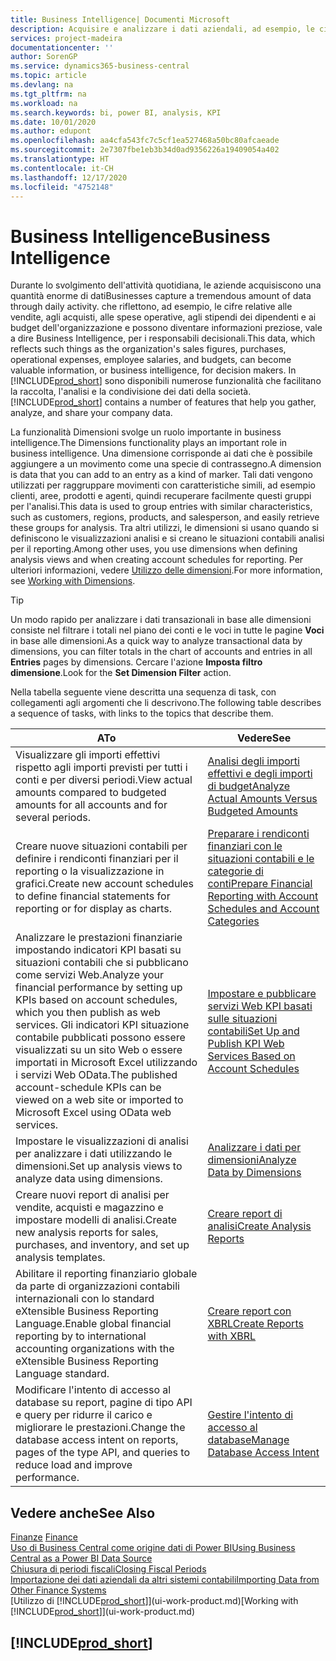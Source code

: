 ```yaml
---
title: Business Intelligence| Documenti Microsoft
description: Acquisire e analizzare i dati aziendali, ad esempio, le cifre relative alle vendite, agli acquisti, alle spese operative, agli stipendi dei dipendenti e ai budget che possono diventare informazioni preziose, vale a dire Business Intelligence, per prendere le decisioni.
services: project-madeira
documentationcenter: ''
author: SorenGP
ms.service: dynamics365-business-central
ms.topic: article
ms.devlang: na
ms.tgt_pltfrm: na
ms.workload: na
ms.search.keywords: bi, power BI, analysis, KPI
ms.date: 10/01/2020
ms.author: edupont
ms.openlocfilehash: aa4cfa543fc7c5cf1ea527468a50bc80afcaeade
ms.sourcegitcommit: 2e7307fbe1eb3b34d0ad9356226a19409054a402
ms.translationtype: HT
ms.contentlocale: it-CH
ms.lasthandoff: 12/17/2020
ms.locfileid: "4752148"
---
```

# <a name="business-intelligence"></a><span data-ttu-id="8fcb1-103">Business Intelligence</span><span class="sxs-lookup"><span data-stu-id="8fcb1-103">Business Intelligence</span></span>
<span data-ttu-id="8fcb1-104">Durante lo svolgimento dell'attività quotidiana, le aziende acquisiscono una quantità enorme di dati</span><span class="sxs-lookup"><span data-stu-id="8fcb1-104">Businesses capture a tremendous amount of data through daily activity.</span></span> <span data-ttu-id="8fcb1-105">che riflettono, ad esempio, le cifre relative alle vendite, agli acquisti, alle spese operative, agli stipendi dei dipendenti e ai budget dell'organizzazione e possono diventare informazioni preziose, vale a dire Business Intelligence, per i responsabili decisionali.</span><span class="sxs-lookup"><span data-stu-id="8fcb1-105">This data, which reflects such things as the organization's sales figures, purchases, operational expenses, employee salaries, and budgets, can become valuable information, or business intelligence, for decision makers.</span></span> <span data-ttu-id="8fcb1-106">In [!INCLUDE[prod_short](includes/prod_short.md)] sono disponibili numerose funzionalità che facilitano la raccolta, l'analisi e la condivisione dei dati della società.</span><span class="sxs-lookup"><span data-stu-id="8fcb1-106">[!INCLUDE[prod_short](includes/prod_short.md)] contains a number of features that help you gather, analyze, and share your company data.</span></span>

<span data-ttu-id="8fcb1-107">La funzionalità Dimensioni svolge un ruolo importante in business intelligence.</span><span class="sxs-lookup"><span data-stu-id="8fcb1-107">The Dimensions functionality plays an important role in business intelligence.</span></span> <span data-ttu-id="8fcb1-108">Una dimensione corrisponde ai dati che è possibile aggiungere a un movimento come una specie di contrassegno.</span><span class="sxs-lookup"><span data-stu-id="8fcb1-108">A dimension is data that you can add to an entry as a kind of marker.</span></span> <span data-ttu-id="8fcb1-109">Tali dati vengono utilizzati per raggruppare movimenti con caratteristiche simili, ad esempio clienti, aree, prodotti e agenti, quindi recuperare facilmente questi gruppi per l'analisi.</span><span class="sxs-lookup"><span data-stu-id="8fcb1-109">This data is used to group entries with similar characteristics, such as customers, regions, products, and salesperson, and easily retrieve these groups for analysis.</span></span> <span data-ttu-id="8fcb1-110">Tra altri utilizzi, le dimensioni si usano quando si definiscono le visualizzazioni analisi e si creano le situazioni contabili analisi per il reporting.</span><span class="sxs-lookup"><span data-stu-id="8fcb1-110">Among other uses, you use dimensions  when defining analysis views and when creating account schedules for reporting.</span></span> <span data-ttu-id="8fcb1-111">Per ulteriori informazioni, vedere [Utilizzo delle dimensioni](finance-dimensions.md).</span><span class="sxs-lookup"><span data-stu-id="8fcb1-111">For more information, see [Working with Dimensions](finance-dimensions.md).</span></span>

> [!TIP]
> <span data-ttu-id="8fcb1-112">Un modo rapido per analizzare i dati transazionali in base alle dimensioni consiste nel filtrare i totali nel piano dei conti e le voci in tutte le pagine **Voci** in base alle dimensioni.</span><span class="sxs-lookup"><span data-stu-id="8fcb1-112">As a quick way to analyze transactional data by dimensions, you can filter totals in the chart of accounts and entries in all **Entries** pages by dimensions.</span></span> <span data-ttu-id="8fcb1-113">Cercare l'azione **Imposta filtro dimensione**.</span><span class="sxs-lookup"><span data-stu-id="8fcb1-113">Look for the **Set Dimension Filter** action.</span></span>  

<span data-ttu-id="8fcb1-114">Nella tabella seguente viene descritta una sequenza di task, con collegamenti agli argomenti che li descrivono.</span><span class="sxs-lookup"><span data-stu-id="8fcb1-114">The following table describes a sequence of tasks, with links to the topics that describe them.</span></span>  

| <span data-ttu-id="8fcb1-115">A</span><span class="sxs-lookup"><span data-stu-id="8fcb1-115">To</span></span> | <span data-ttu-id="8fcb1-116">Vedere</span><span class="sxs-lookup"><span data-stu-id="8fcb1-116">See</span></span> |
| --- | --- |
|<span data-ttu-id="8fcb1-117">Visualizzare gli importi effettivi rispetto agli importi previsti per tutti i conti e per diversi periodi.</span><span class="sxs-lookup"><span data-stu-id="8fcb1-117">View actual amounts compared to budgeted amounts for all accounts and for several periods.</span></span>|[<span data-ttu-id="8fcb1-118">Analisi degli importi effettivi e degli importi di budget</span><span class="sxs-lookup"><span data-stu-id="8fcb1-118">Analyze Actual Amounts Versus Budgeted Amounts</span></span>](bi-how-analyze-actual-versus-budget.md)|
|<span data-ttu-id="8fcb1-119">Creare nuove situazioni contabili per definire i rendiconti finanziari per il reporting o la visualizzazione in grafici.</span><span class="sxs-lookup"><span data-stu-id="8fcb1-119">Create new account schedules to define financial statements for reporting or for display as charts.</span></span>|[<span data-ttu-id="8fcb1-120">Preparare i rendiconti finanziari con le situazioni contabili e le categorie di conti</span><span class="sxs-lookup"><span data-stu-id="8fcb1-120">Prepare Financial Reporting with Account Schedules and Account Categories</span></span>](bi-how-work-account-schedule.md)|
|<span data-ttu-id="8fcb1-121">Analizzare le prestazioni finanziarie impostando indicatori KPI basati su situazioni contabili che si pubblicano come servizi Web.</span><span class="sxs-lookup"><span data-stu-id="8fcb1-121">Analyze your financial performance by setting up KPIs based on account schedules, which you then publish as web services.</span></span> <span data-ttu-id="8fcb1-122">Gli indicatori KPI situazione contabile pubblicati possono essere visualizzati su un sito Web o essere importati in Microsoft Excel utilizzando i servizi Web OData.</span><span class="sxs-lookup"><span data-stu-id="8fcb1-122">The published account-schedule KPIs can be viewed on a web site or imported to Microsoft Excel using OData web services.</span></span>|[<span data-ttu-id="8fcb1-123">Impostare e pubblicare servizi Web KPI basati sulle situazioni contabili</span><span class="sxs-lookup"><span data-stu-id="8fcb1-123">Set Up and Publish KPI Web Services Based on Account Schedules</span></span>](bi-how-to-set-up-and-publish-kpi-web-services-based-on-account-schedules.md)|
|<span data-ttu-id="8fcb1-124">Impostare le visualizzazioni di analisi per analizzare i dati utilizzando le dimensioni.</span><span class="sxs-lookup"><span data-stu-id="8fcb1-124">Set up analysis views to analyze data using dimensions.</span></span>|[<span data-ttu-id="8fcb1-125">Analizzare i dati per dimensioni</span><span class="sxs-lookup"><span data-stu-id="8fcb1-125">Analyze Data by Dimensions</span></span>](bi-how-analyze-data-dimension.md)|
|<span data-ttu-id="8fcb1-126">Creare nuovi report di analisi per vendite, acquisti e magazzino e impostare modelli di analisi.</span><span class="sxs-lookup"><span data-stu-id="8fcb1-126">Create new analysis reports for sales, purchases, and inventory, and set up analysis templates.</span></span>|[<span data-ttu-id="8fcb1-127">Creare report di analisi</span><span class="sxs-lookup"><span data-stu-id="8fcb1-127">Create Analysis Reports</span></span>](bi-how-create-analysis-views-reports.md)|
|<span data-ttu-id="8fcb1-128">Abilitare il reporting finanziario globale da parte di organizzazioni contabili internazionali con lo standard eXtensible Business Reporting Language.</span><span class="sxs-lookup"><span data-stu-id="8fcb1-128">Enable global financial reporting by to international accounting organizations with the eXtensible Business Reporting Language standard.</span></span>|[<span data-ttu-id="8fcb1-129">Creare report con XBRL</span><span class="sxs-lookup"><span data-stu-id="8fcb1-129">Create Reports with XBRL</span></span>](bi-create-reports-with-xbrl.md)|
|<span data-ttu-id="8fcb1-130">Modificare l'intento di accesso al database su report, pagine di tipo API e query per ridurre il carico e migliorare le prestazioni.</span><span class="sxs-lookup"><span data-stu-id="8fcb1-130">Change the database access intent on reports, pages of the type API, and queries to reduce load and improve performance.</span></span>|[<span data-ttu-id="8fcb1-131">Gestire l'intento di accesso al database</span><span class="sxs-lookup"><span data-stu-id="8fcb1-131">Manage Database Access Intent</span></span>](admin-data-access-intent.md)|

## <a name="see-also"></a><span data-ttu-id="8fcb1-132">Vedere anche</span><span class="sxs-lookup"><span data-stu-id="8fcb1-132">See Also</span></span>
<span data-ttu-id="8fcb1-133">[Finanze](finance.md)  </span><span class="sxs-lookup"><span data-stu-id="8fcb1-133">[Finance](finance.md)  </span></span>  
[<span data-ttu-id="8fcb1-134">Uso di Business Central come origine dati di Power BI</span><span class="sxs-lookup"><span data-stu-id="8fcb1-134">Using Business Central as a Power BI Data Source</span></span>](across-how-use-financials-data-source-powerbi.md)  
[<span data-ttu-id="8fcb1-135">Chiusura di periodi fiscali</span><span class="sxs-lookup"><span data-stu-id="8fcb1-135">Closing Fiscal Periods</span></span>](year-close-years-periods.md)  
[<span data-ttu-id="8fcb1-136">Importazione dei dati aziendali da altri sistemi contabili</span><span class="sxs-lookup"><span data-stu-id="8fcb1-136">Importing Data from Other Finance Systems</span></span>](across-import-data-configuration-packages.md)  
<span data-ttu-id="8fcb1-137">[Utilizzo di [!INCLUDE[prod_short](includes/prod_short.md)]](ui-work-product.md)</span><span class="sxs-lookup"><span data-stu-id="8fcb1-137">[Working with [!INCLUDE[prod_short](includes/prod_short.md)]](ui-work-product.md)</span></span>

## [!INCLUDE[prod_short](includes/free_trial_md.md)]  
